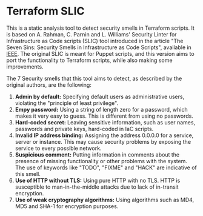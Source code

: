 # Terraform SLIC

This is a static analysis tool to detect security smells in Terraform scripts. It is based on A. Rahman, C. Parnin and L. Williams' Security Linter for Infrastructure as Code scripts (SLIC) tool introduced in the article "The Seven Sins: Security Smells in Infrastructure as Code Scripts", available in [IEEE](https://ieeexplore.ieee.org/document/8812041). The original SLIC is meant for Puppet scripts, and this version aims to port the functionality to Terraform scripts, while also making some improvements.

The 7 Security smells that this tool aims to detect, as described by the original authors, are the following:

1. **Admin by default:** Specifying default users as administrative users, violating the "principle of least privilege".
2. **Empy password:** Using a string of length zero for a password, which makes it very easy to guess. This is different from using no passwords.
3. **Hard-coded secret:** Leaving sensitive information, such as user names, passwords and private keys, hard-coded in IaC scripts.
4. **Invalid IP address binding:** Assigning the address 0.0.0.0 for a service, server or instance. This may cause security problems by exposing the service to every possible network.
5. **Suspicious comment:** Putting information in comments about the presence of missing functionality or other problems with the system. The use of keywords like "TODO", "FIXME" and "HACK" are indicative of this smell.
6. **Use of HTTP without TLS:** Using pure HTTP with no TLS. HTTP is susceptible to man-in-the-middle attacks due to lack of in-transit encryption.
7. **Use of weak cryptography algorithms:** Using algorithms such as MD4, MD5 and SHA-1 for encryption purposes.
